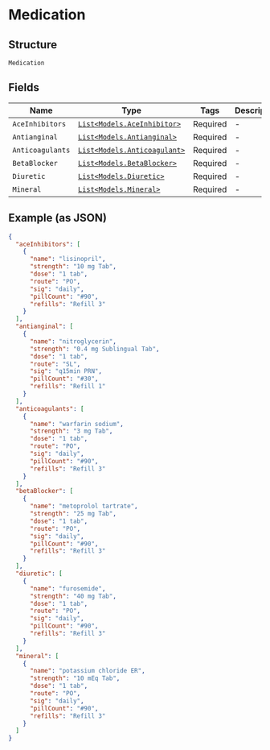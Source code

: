 
# Medication

## Structure

`Medication`

## Fields

| Name | Type | Tags | Description |
|  --- | --- | --- | --- |
| `AceInhibitors` | [`List<Models.AceInhibitor>`](/doc/models/ace-inhibitor.md) | Required | - |
| `Antianginal` | [`List<Models.Antianginal>`](/doc/models/antianginal.md) | Required | - |
| `Anticoagulants` | [`List<Models.Anticoagulant>`](/doc/models/anticoagulant.md) | Required | - |
| `BetaBlocker` | [`List<Models.BetaBlocker>`](/doc/models/beta-blocker.md) | Required | - |
| `Diuretic` | [`List<Models.Diuretic>`](/doc/models/diuretic.md) | Required | - |
| `Mineral` | [`List<Models.Mineral>`](/doc/models/mineral.md) | Required | - |

## Example (as JSON)

```json
{
  "aceInhibitors": [
    {
      "name": "lisinopril",
      "strength": "10 mg Tab",
      "dose": "1 tab",
      "route": "PO",
      "sig": "daily",
      "pillCount": "#90",
      "refills": "Refill 3"
    }
  ],
  "antianginal": [
    {
      "name": "nitroglycerin",
      "strength": "0.4 mg Sublingual Tab",
      "dose": "1 tab",
      "route": "SL",
      "sig": "q15min PRN",
      "pillCount": "#30",
      "refills": "Refill 1"
    }
  ],
  "anticoagulants": [
    {
      "name": "warfarin sodium",
      "strength": "3 mg Tab",
      "dose": "1 tab",
      "route": "PO",
      "sig": "daily",
      "pillCount": "#90",
      "refills": "Refill 3"
    }
  ],
  "betaBlocker": [
    {
      "name": "metoprolol tartrate",
      "strength": "25 mg Tab",
      "dose": "1 tab",
      "route": "PO",
      "sig": "daily",
      "pillCount": "#90",
      "refills": "Refill 3"
    }
  ],
  "diuretic": [
    {
      "name": "furosemide",
      "strength": "40 mg Tab",
      "dose": "1 tab",
      "route": "PO",
      "sig": "daily",
      "pillCount": "#90",
      "refills": "Refill 3"
    }
  ],
  "mineral": [
    {
      "name": "potassium chloride ER",
      "strength": "10 mEq Tab",
      "dose": "1 tab",
      "route": "PO",
      "sig": "daily",
      "pillCount": "#90",
      "refills": "Refill 3"
    }
  ]
}
```

